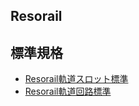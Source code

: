 Resorail
---

## 標準規格
- [Resorail軌道スロット標準](Resorail軌道スロット標準.md)
- [Resorail軌道回路標準](Resorail軌道回路標準.md)
